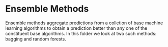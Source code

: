 # Ensemble Methods

Ensemble methods aggregate predictions from a colletion of base machine learning algorithms to obtain a prediction better than any one of the constituent base algorithms. In this folder we look at two such methods: bagging and random forests.